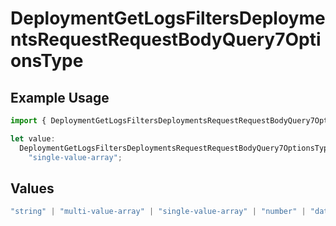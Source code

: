 # DeploymentGetLogsFiltersDeploymentsRequestRequestBodyQuery7OptionsType

## Example Usage

```typescript
import { DeploymentGetLogsFiltersDeploymentsRequestRequestBodyQuery7OptionsType } from "@orq-ai/node/models/operations";

let value:
  DeploymentGetLogsFiltersDeploymentsRequestRequestBodyQuery7OptionsType =
    "single-value-array";
```

## Values

```typescript
"string" | "multi-value-array" | "single-value-array" | "number" | "date" | "object" | "boolean" | "evaluator"
```